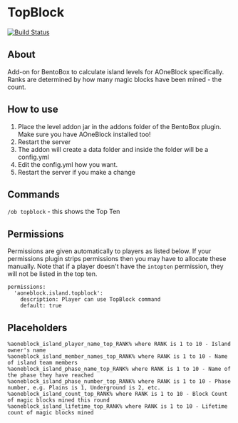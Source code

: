 # TopBlock
[![Build Status](https://ci.codemc.org/buildStatus/icon?job=BentoBoxWorld/TopBlock)](https://ci.codemc.org/job/BentoBoxWorld/job/TopBlock/)

## About

Add-on for BentoBox to calculate island levels for AOneBlock specifically. Ranks are determined by how many magic blocks have been mined - the count.

## How to use

1. Place the level addon jar in the addons folder of the BentoBox plugin. Make sure you have AOneBlock installed too!
2. Restart the server
3. The addon will create a data folder and inside the folder will be a config.yml
4. Edit the config.yml how you want.
5. Restart the server if you make a change

## Commands

`/ob topblock` - this shows the Top Ten

## Permissions
Permissions are given automatically to players as listed below. If your permissions plugin strips permissions then you may have to allocate these manually. Note that if a player doesn't have the `intopten` permission, they will not be listed in the top ten.

```
permissions:    
  'aoneblock.island.topblock':
    description: Player can use TopBlock command
    default: true
```

## Placeholders

```
%aoneblock_island_player_name_top_RANK% where RANK is 1 to 10 - Island owner's name
%aoneblock_island_member_names_top_RANK% where RANK is 1 to 10 - Name of island team members
%aoneblock_island_phase_name_top_RANK% where RANK is 1 to 10 - Name of the phase they have reached
%aoneblock_island_phase_number_top_RANK% where RANK is 1 to 10 - Phase number, e.g. Plains is 1, Underground is 2, etc.
%aoneblock_island_count_top_RANK% where RANK is 1 to 10 - Block Count of magic blocks mined this round
%aoneblock_island_lifetime_top_RANK% where RANK is 1 to 10 - Lifetime count of magic blocks mined
```
